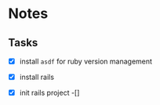 # Notes

## Tasks

-[x] install `asdf` for ruby version management
-[x] install rails
-[x] init rails project
-[] 

